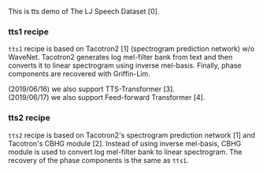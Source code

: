 This is tts demo of The LJ Speech Dataset [0].

### tts1 recipe

`tts1` recipe is based on Tacotron2 [1] (spectrogram prediction network) w/o WaveNet.
Tacotron2 generates log mel-filter bank from text and then converts it to linear spectrogram using inverse mel-basis.
Finally, phase components are recovered with Griffin-Lim.

(2019/06/16) we also support TTS-Transformer [3].  
(2019/06/17) we also support Feed-forward Transformer [4].  

### tts2 recipe

`tts2` recipe is based on Tacotron2's spectrogram prediction network [1] and Tacotron's CBHG module [2].
Instead of using inverse mel-basis, CBHG module is used to convert log mel-filter bank to linear spectrogram.
The recovery of the phase components is the same as `tts1`.
